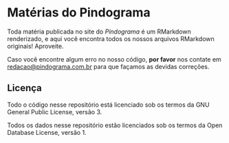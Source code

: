 # Matérias do Pindograma

Toda matéria publicada no site do _Pindograma_ é um RMarkdown renderizado, e aqui você
encontra todos os nossos arquivos RMarkdown originais! Aproveite.

Caso você encontre algum erro no nosso código, **por favor** nos contate em
redacao@pindograma.com.br para que façamos as devidas correções.

## Licença

Todo o código nesse repositório está licenciado sob os termos da GNU General
Public License, versão 3.

Todos os dados nesse repositório estão licenciados sob os termos da Open
Database License, versão 1.
